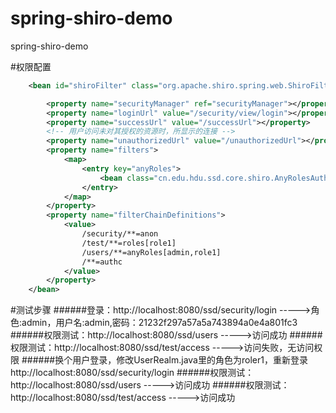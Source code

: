 # spring-shiro-demo
spring-shiro-demo

#权限配置
```xml
	<bean id="shiroFilter" class="org.apache.shiro.spring.web.ShiroFilterFactoryBean">

		<property name="securityManager" ref="securityManager"></property>
		<property name="loginUrl" value="/security/view/login"></property>
		<property name="successUrl" value="/successUrl"></property>
		<!-- 用户访问未对其授权的资源时，所显示的连接 -->
		<property name="unauthorizedUrl" value="/unauthorizedUrl"></property>
		<property name="filters">
			<map>
				<entry key="anyRoles">
					<bean class="cn.edu.hdu.ssd.core.shiro.AnyRolesAuthorizationFilter" />
				</entry>
			</map>
		</property>
		<property name="filterChainDefinitions">
			<value>
				/security/**=anon
				/test/**=roles[role1]
				/users/**=anyRoles[admin,role1]
				/**=authc
			</value>
		</property>
	</bean>
``` 
#测试步骤
######登录：http://localhost:8080/ssd/security/login   ----->角色:admin，用户名:admin,密码：21232f297a57a5a743894a0e4a801fc3
######权限测试：http://localhost:8080/ssd/users ----->访问成功
######权限测试：http://localhost:8080/ssd/test/access ----->访问失败，无访问权限
######换个用户登录，修改UserRealm.java里的角色为roler1，重新登录http://localhost:8080/ssd/security/login
######权限测试：http://localhost:8080/ssd/users ----->访问成功
######权限测试：http://localhost:8080/ssd/test/access ----->访问成功
